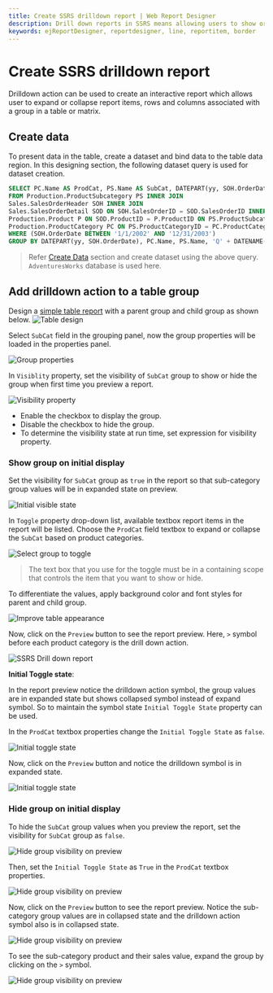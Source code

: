 ```yaml
---
title: Create SSRS drilldown report | Web Report Designer
description: Drill down reports in SSRS means allowing users to show or hide column data by providing expand & collapse symbols on a text box or providing interactivity to user.
keywords: ejReportDesigner, reportdesigner, line, reportitem, border
---
```


# Create SSRS drilldown report

Drilldown action can be used to create an interactive report which allows user to expand or collapse report items, rows and columns associated with a group in a table or matrix.

## Create data

To present data in the table, create a dataset and bind data to the table data region. In this designing section, the following dataset query is used for dataset creation.

```sql
SELECT PC.Name AS ProdCat, PS.Name AS SubCat, DATEPART(yy, SOH.OrderDate) AS OrderYear, 'Q' + DATENAME(qq, SOH.OrderDate) AS OrderQtr,SUM(SOD.UnitPrice * SOD.OrderQty) AS Sales
FROM Production.ProductSubcategory PS INNER JOIN
Sales.SalesOrderHeader SOH INNER JOIN
Sales.SalesOrderDetail SOD ON SOH.SalesOrderID = SOD.SalesOrderID INNER JOIN
Production.Product P ON SOD.ProductID = P.ProductID ON PS.ProductSubcategoryID = P.ProductSubcategoryID INNER JOIN
Production.ProductCategory PC ON PS.ProductCategoryID = PC.ProductCategoryID
WHERE (SOH.OrderDate BETWEEN '1/1/2002' AND '12/31/2003')
GROUP BY DATEPART(yy, SOH.OrderDate), PC.Name, PS.Name, 'Q' + DATENAME(qq, SOH.OrderDate), PS.ProductSubcategoryID
```

> Refer [Create Data](/designer-guide/report-designer/manage-data/dataset/create-an-embedded-dataset/#create-an-embedded-dataset) section and create dataset using the above query. `AdventuresWorks` database is used here.
## Add drilldown action to a table group

Design a [simple table report](/designer-guide/report-designer/report-items/tablix/insert-or-delete-a-row-group-ssrs/#insert-a-row-group) with a parent group and child group as shown below.
![Table design](/static/assets/on-premise/images/report-designer/compose-report/create-ssrs-drill-down-report/table-final-design.png)

Select `SubCat` field in the grouping panel, now the group properties will be loaded in the properties panel.

![Group properties](/static/assets/on-premise/images/report-designer/compose-report/create-ssrs-drill-down-report/open-group-properties.png)

In `Visiblity` property, set the visibility of `SubCat` group  to show or hide the group when first time you preview a report.

![Visibility property](/static/assets/on-premise/images/report-designer/compose-report/create-ssrs-drill-down-report/visibility-property.png)

* Enable the checkbox to display the group.
* Disable the checkbox to hide the group.
* To determine the visibility state at run time, set expression for visibility property.

### Show group on initial display

Set the visibility for `SubCat` group as `true` in the report so that sub-category group values will be in expanded state on preview.

![Initial visible state](/static/assets/on-premise/images/report-designer/compose-report/create-ssrs-drill-down-report/initial-visible-state.png)

In `Toggle` property drop-down list, available textbox report items in the report will be listed. Choose the `ProdCat` field textbox to expand or collapse the `SubCat` based on product categories.

![Select group to toggle](/static/assets/on-premise/images/report-designer/compose-report/create-ssrs-drill-down-report/select-group-to-toggle.png)

> The text box that you use for the toggle must be in a containing scope that controls the item that you want to show or hide.

To differentiate the values, apply background color and font styles for parent and child group.

![Improve table appearance](/static/assets/on-premise/images/report-designer/compose-report/create-ssrs-drill-down-report/improve-table-appearance.png)

Now, click on the `Preview` button to see the report preview. Here, `>` symbol before each product category is the drill down action.

![SSRS Drill down report](/static/assets/on-premise/images/report-designer/compose-report/create-ssrs-drill-down-report/preview-for-drill-down-with-group.png)

**Initial Toggle state**:

In the report preview notice the drilldown action symbol, the group values are in expanded state but shows collapsed symbol instead of expand symbol. So to maintain the symbol state `Initial Toggle State` property can be used.

In the `ProdCat` textbox properties change the `Initial Toggle State` as `false`.

![Initial toggle state](/static/assets/on-premise/images/report-designer/compose-report/create-ssrs-drill-down-report/initial-toggle-state.png)

Now, click on the `Preview` button and notice the drilldown symbol is in expanded state.

![Initial toggle state](/static/assets/on-premise/images/report-designer/compose-report/create-ssrs-drill-down-report/drill-down-action-indicator.png)

### Hide group on initial display

To hide the `SubCat` group values when you preview the report, set the visibility for `SubCat` group as `false`.

![Hide group visibility on preview](/static/assets/on-premise/images/report-designer/compose-report/create-ssrs-drill-down-report/disable-initial-visible-state.png)

Then, set the `Initial Toggle State` as `True` in the `ProdCat` textbox properties.

![Hide group visibility on preview](/static/assets/on-premise/images/report-designer/compose-report/create-ssrs-drill-down-report/toggle-drill-down-indicator.png)

Now, click on the `Preview` button to see the report preview. Notice the sub-category group values are in collapsed state and the drilldown action symbol also is in collapsed state.

![Hide group visibility on preview](/static/assets/on-premise/images/report-designer/compose-report/create-ssrs-drill-down-report/preview-for-drill-down-with-group-hidden.png)

To see the sub-category product and their sales value, expand the group by clicking on the `>` symbol.

![Hide group visibility on preview](/static/assets/on-premise/images/report-designer/compose-report/create-ssrs-drill-down-report/preview-for-drill-down-with-single-group.png)